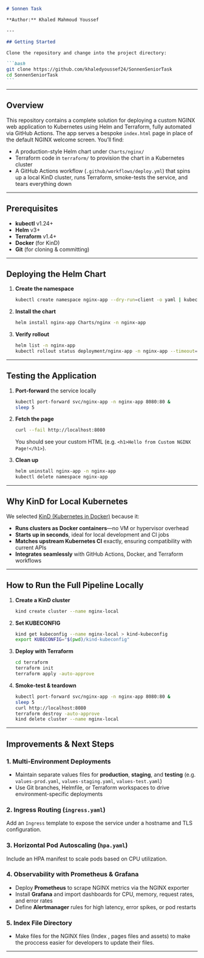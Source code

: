 ````markdown
# Sonnen Task

**Author:** Khaled Mahmoud Youssef

---

## Getting Started

Clone the repository and change into the project directory:

```bash
git clone https://github.com/khaledyoussef24/SonnenSeniorTask
cd SonnenSeniorTask
```
````

---

## Overview

This repository contains a complete solution for deploying a custom NGINX web application to Kubernetes using Helm and Terraform, fully automated via GitHub Actions. The app serves a bespoke `index.html` page in place of the default NGINX welcome screen. You’ll find:

- A production-style Helm chart under `Charts/nginx/`
- Terraform code in `terraform/` to provision the chart in a Kubernetes cluster
- A GitHub Actions workflow (`.github/workflows/deploy.yml`) that spins up a local KinD cluster, runs Terraform, smoke-tests the service, and tears everything down

---

## Prerequisites

- **kubectl** v1.24+
- **Helm** v3+
- **Terraform** v1.4+
- **Docker** (for KinD)
- **Git** (for cloning & committing)

---

## Deploying the Helm Chart

1. **Create the namespace**

   ```bash
   kubectl create namespace nginx-app --dry-run=client -o yaml | kubectl apply -f -
   ```

2. **Install the chart**

   ```bash
   helm install nginx-app Charts/nginx -n nginx-app
   ```

3. **Verify rollout**

   ```bash
   helm list -n nginx-app
   kubectl rollout status deployment/nginx-app -n nginx-app --timeout=2m
   ```

---

## Testing the Application

1. **Port-forward** the service locally

   ```bash
   kubectl port-forward svc/nginx-app -n nginx-app 8080:80 &
   sleep 5
   ```

2. **Fetch the page**

   ```bash
   curl --fail http://localhost:8080
   ```

   You should see your custom HTML (e.g. `<h1>Hello from Custom NGINX Page!</h1>`).

3. **Clean up**

   ```bash
   helm uninstall nginx-app -n nginx-app
   kubectl delete namespace nginx-app
   ```

---

## Why KinD for Local Kubernetes

We selected [KinD (Kubernetes in Docker)](https://kind.sigs.k8s.io/) because it:

- **Runs clusters as Docker containers**—no VM or hypervisor overhead
- **Starts up in seconds**, ideal for local development and CI jobs
- **Matches upstream Kubernetes CI** exactly, ensuring compatibility with current APIs
- **Integrates seamlessly** with GitHub Actions, Docker, and Terraform workflows

---

## How to Run the Full Pipeline Locally

1. **Create a KinD cluster**

   ```bash
   kind create cluster --name nginx-local
   ```

2. **Set KUBECONFIG**

   ```bash
   kind get kubeconfig --name nginx-local > kind-kubeconfig
   export KUBECONFIG="$(pwd)/kind-kubeconfig"
   ```

3. **Deploy with Terraform**

   ```bash
   cd terraform
   terraform init
   terraform apply -auto-approve
   ```

4. **Smoke-test & teardown**

   ```bash
   kubectl port-forward svc/nginx-app -n nginx-app 8080:80 &
   sleep 5
   curl http://localhost:8080
   terraform destroy -auto-approve
   kind delete cluster --name nginx-local
   ```

---

## Improvements & Next Steps

### 1. Multi-Environment Deployments

- Maintain separate values files for **production**, **staging**, and **testing** (e.g. `values-prod.yaml`, `values-staging.yaml`, `values-test.yaml`)
- Use Git branches, Helmfile, or Terraform workspaces to drive environment-specific deployments

### 2. Ingress Routing (`ingress.yaml`)

Add an `Ingress` template to expose the service under a hostname and TLS configuration.

### 3. Horizontal Pod Autoscaling (`hpa.yaml`)

Include an HPA manifest to scale pods based on CPU utilization.

### 4. Observability with Prometheus & Grafana

- Deploy **Prometheus** to scrape NGINX metrics via the NGINX exporter
- Install **Grafana** and import dashboards for CPU, memory, request rates, and error rates
- Define **Alertmanager** rules for high latency, error spikes, or pod restarts

### 5. Index File Directory

- Make files for the NGINX files (Index , pages files and assets) to make the proccess easier for developers to update their files.

---
